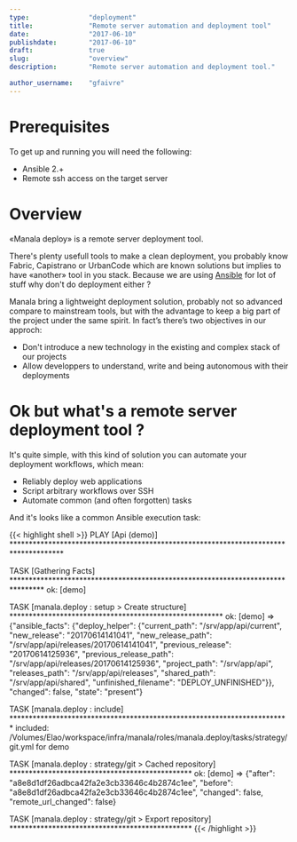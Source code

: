 ```yaml
---
type:               "deployment"
title:              "Remote server automation and deployment tool"
date:               "2017-06-10"
publishdate:        "2017-06-10"
draft:              true
slug:               "overview"
description:        "Remote server automation and deployment tool."

author_username:    "gfaivre"
---
```


# Prerequisites

To get up and running you will need the following:

- Ansible 2.+
- Remote ssh access on the target server

# Overview

«Manala deploy» is a remote server deployment tool.

There's plenty usefull tools to make a clean deployment, you probably know Fabric, Capistrano or UrbanCode which are known solutions but implies to have «another» tool in you stack.
Because we are using [Ansible](https://www.ansible.com/) for lot of stuff why don't do deployment either ?

Manala bring a lightweight deployment solution, probably not so advanced compare to mainstream tools, but with the advantage to keep a big part of the project under the same spirit. In fact’s there’s two objectives in our approch:

- Don't introduce a new technology in the existing and complex stack of our projects
- Allow developpers to understand, write and being autonomous with their deployments

# Ok but what's a remote server deployment tool ?

It's quite simple, with this kind of solution you can automate your deployment workflows, which mean:

- Reliably deploy web applications
- Script arbitrary workflows over SSH
- Automate common (and often forgotten) tasks

And it's looks like a common Ansible execution task:

{{< highlight shell >}}
PLAY [Api (demo)] *************************************************************************************

TASK [Gathering Facts] ********************************************************************************
ok: [demo]

TASK [manala.deploy : setup > Create structure] *******************************************************
ok: [demo] => {"ansible_facts": {"deploy_helper": {"current_path": "/srv/app/api/current",
"new_release": "20170614141041", "new_release_path": "/srv/app/api/releases/20170614141041",
"previous_release": "20170614125936", "previous_release_path": "/srv/app/api/releases/20170614125936",
"project_path": "/srv/app/api", "releases_path": "/srv/app/api/releases",
"shared_path": "/srv/app/api/shared", "unfinished_filename": "DEPLOY_UNFINISHED"}}, "changed": false, "state": "present"}

TASK [manala.deploy : include] ************************************************************************
included: /Volumes/Elao/workspace/infra/manala/roles/manala.deploy/tasks/strategy/git.yml for demo

TASK [manala.deploy : strategy/git > Cached repository] ***********************************************
ok: [demo] => {"after": "a8e8d1df26adbca42fa2e3cb33646c4b2874c1ee", "before": "a8e8d1df26adbca42fa2e3cb33646c4b2874c1ee",
"changed": false, "remote_url_changed": false}

TASK [manala.deploy : strategy/git > Export repository] ***********************************************
{{< /highlight >}}
